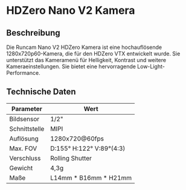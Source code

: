 # HDZero Nano V2 Kamera

## Beschreibung

Die Runcam Nano V2 HDZero Kamera ist eine hochauflösende 1280x720p60-Kamera, die für den HDZero VTX entwickelt wurde. Sie unterstützt das Kameramenü für Helligkeit, Kontrast und weitere Kameraeinstellungen. Sie bietet eine hervorragende Low-Light-Performance.

## Technische Daten

| Parameter     | Wert                     |
| ------------- | ------------------------ |
| Bildsensor    | 1/2"                     |
| Schnittstelle | MIPI                     |
| Auflösung     | 1280x720@60fps           |
| Max. FOV      | D:155° H:122° V:89°(4:3) |
| Verschluss    | Rolling Shutter          |
| Gewicht       | 4,3g                     |
| Maße          | L14mm * B16mm * H21mm    |
